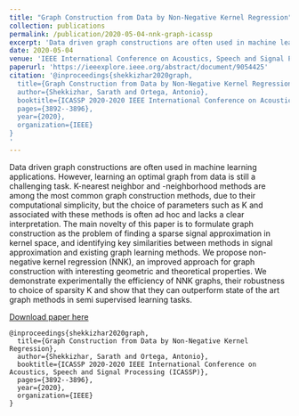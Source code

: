 ```yaml
---
title: "Graph Construction from Data by Non-Negative Kernel Regression"
collection: publications
permalink: /publication/2020-05-04-nnk-graph-icassp
excerpt: 'Data driven graph constructions are often used in machine learning applications. However, learning an optimal graph from data is still a challenging task. K-nearest neighbor and ϵ-neighborhood methods are among the most common graph construction methods, due to their computational simplicity, but the choice of parameters such as K and ϵ associated with these methods is often ad hoc and lacks a clear interpretation.'
date: 2020-05-04
venue: 'IEEE International Conference on Acoustics, Speech and Signal Processing (ICASSP)'
paperurl: 'https://ieeexplore.ieee.org/abstract/document/9054425'
citation: '@inproceedings{shekkizhar2020graph,
  title={Graph Construction from Data by Non-Negative Kernel Regression},
  author={Shekkizhar, Sarath and Ortega, Antonio},
  booktitle={ICASSP 2020-2020 IEEE International Conference on Acoustics, Speech and Signal Processing (ICASSP)},
  pages={3892--3896},
  year={2020},
  organization={IEEE}
}
'
---
```

Data driven graph constructions are often used in machine learning applications. However, learning an optimal graph from data is still a challenging task. K-nearest neighbor and -neighborhood methods are among the most common graph construction methods, due to their computational simplicity, but the choice of parameters such as K and associated with these methods is often ad hoc and lacks a clear interpretation. The main novelty of this paper is to formulate graph construction as the problem of finding a sparse signal approximation in kernel space, and identifying key similarities between methods in signal approximation and existing graph learning methods. We propose non-negative kernel regression (NNK), an improved approach for graph construction with interesting geometric and theoretical properties. We demonstrate experimentally the efficiency of NNK graphs, their robustness to choice of sparsity K and show that they can outperform state of the art graph methods in semi supervised learning tasks.

[Download paper here](https://ieeexplore.ieee.org/abstract/document/9054425)
```
@inproceedings{shekkizhar2020graph,
  title={Graph Construction from Data by Non-Negative Kernel Regression},
  author={Shekkizhar, Sarath and Ortega, Antonio},
  booktitle={ICASSP 2020-2020 IEEE International Conference on Acoustics, Speech and Signal Processing (ICASSP)},
  pages={3892--3896},
  year={2020},
  organization={IEEE}
}

```